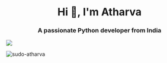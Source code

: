 <h1 align="center">Hi 👋, I'm Atharva</h1>
<h3 align="center">A passionate Python developer from India</h3>
<image src="https://wakatime.com/share/@db7ff86a-0180-4776-8fef-c36d6c03cac5/518585e6-213e-4f51-930a-43d0fc46bb26.svg' height="400">
<p><img align="center" src="https://github-readme-streak-stats.herokuapp.com/?user=sudo-atharva&" alt="sudo-atharva" /></p>
